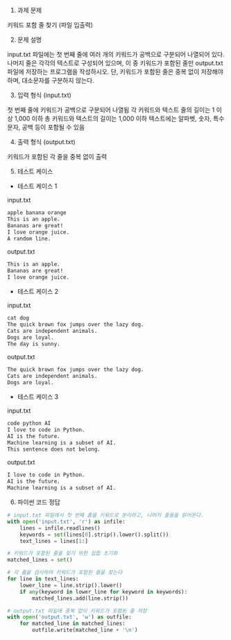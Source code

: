 1. 과제 문제

키워드 포함 줄 찾기 (파일 입출력)

2. 문제 설명

input.txt 파일에는 첫 번째 줄에 여러 개의 키워드가 공백으로 구분되어 나열되어 있다. 나머지 줄은 각각의 텍스트로 구성되어 있으며, 이 중 키워드가 포함된 줄만 output.txt 파일에 저장하는 프로그램을 작성하시오. 단, 키워드가 포함된 줄은 중복 없이 저장해야 하며, 대소문자를 구분하지 않는다.

3. 입력 형식 (input.txt)

첫 번째 줄에 키워드가 공백으로 구분되어 나열됨
각 키워드와 텍스트 줄의 길이는 1 이상 1,000 이하
총 키워드와 텍스트의 길이는 1,000 이하
텍스트에는 알파벳, 숫자, 특수문자, 공백 등이 포함될 수 있음

4. 출력 형식 (output.txt)

키워드가 포함된 각 줄을 중복 없이 출력

5. 테스트 케이스

- 테스트 케이스 1

input.txt
```txt
apple banana orange
This is an apple.
Bananas are great!
I love orange juice.
A random line.
```

output.txt
```txt
This is an apple.
Bananas are great!
I love orange juice.
```

- 테스트 케이스 2

input.txt
```txt
cat dog
The quick brown fox jumps over the lazy dog.
Cats are independent animals.
Dogs are loyal.
The day is sunny.
```

output.txt
```txt
The quick brown fox jumps over the lazy dog.
Cats are independent animals.
Dogs are loyal.
```

- 테스트 케이스 3

input.txt
```txt
code python AI
I love to code in Python.
AI is the future.
Machine learning is a subset of AI.
This sentence does not belong.
```

output.txt
```txt
I love to code in Python.
AI is the future.
Machine learning is a subset of AI.
```

6. 파이썬 코드 정답

```python
# input.txt 파일에서 첫 번째 줄을 키워드로 분리하고, 나머지 줄들을 읽어온다.
with open('input.txt', 'r') as infile:
    lines = infile.readlines()
    keywords = set(lines[0].strip().lower().split())
    text_lines = lines[1:]

# 키워드가 포함된 줄을 찾기 위한 집합 초기화
matched_lines = set()

# 각 줄을 검사하여 키워드가 포함된 줄을 찾는다
for line in text_lines:
    lower_line = line.strip().lower()
    if any(keyword in lower_line for keyword in keywords):
        matched_lines.add(line.strip())

# output.txt 파일에 중복 없이 키워드가 포함된 줄 저장
with open('output.txt', 'w') as outfile:
    for matched_line in matched_lines:
        outfile.write(matched_line + '\n')
```